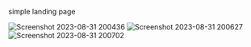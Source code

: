 simple landing page

![Screenshot 2023-08-31 200436](https://github.com/SivaPrakash8825/landingpageintern/assets/114502494/72f46948-6024-4c14-8329-a405b18a70e0)
![Screenshot 2023-08-31 200627](https://github.com/SivaPrakash8825/landingpageintern/assets/114502494/b014255b-3f90-4624-9437-9b9bf5e9ef3d)
![Screenshot 2023-08-31 200702](https://github.com/SivaPrakash8825/landingpageintern/assets/114502494/02b44dc9-5d0f-486c-b5e7-1f775710f7be)
